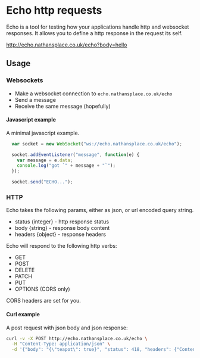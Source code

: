 # Echo http requests

Echo is a tool for testing how your applications handle http and websocket
responses. It allows you to define a http response in the request its self.

http://echo.nathansplace.co.uk/echo?body=hello

## Usage

### Websockets

* Make a websocket connection to `echo.nathansplace.co.uk/echo`
* Send a message
* Receive the same message (hopefully)

#### Javascript example

A minimal javascript example.

```javascript
  var socket = new WebSocket("ws://echo.nathansplace.co.uk/echo");

  socket.addEventListener("message", function(e) {
    var message = e.data;
    console.log("got `" + message + "`");
  });

  socket.send("ECHO...");
```

### HTTP

Echo takes the following params, either as json, or url encoded query string.

* status {integer} - http response status
* body {string} - response body content
* headers {object} - response headers

Echo will respond to the following http verbs:

* GET
* POST
* DELETE
* PATCH
* PUT
* OPTIONS (CORS only)

CORS headers are set for you.

#### Curl example

A post request with json body and json response:

```sh
curl -v -X POST http://echo.nathansplace.co.uk/echo \
  -H "Content-Type: application/json" \
  -d '{"body": "{\"teapot\": true}", "status": 418, "headers": {"Content-Type": "application/json"}}'
```

